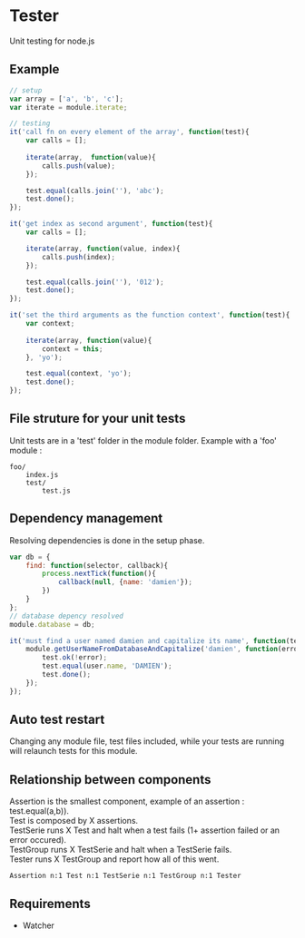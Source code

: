 Tester
=============

Unit testing for node.js

## Example

```javascript
// setup
var array = ['a', 'b', 'c'];
var iterate = module.iterate;

// testing
it('call fn on every element of the array', function(test){
	var calls = [];
		
	iterate(array,  function(value){
		calls.push(value);
	});

	test.equal(calls.join(''), 'abc');
	test.done();
});

it('get index as second argument', function(test){
	var calls = [];

	iterate(array, function(value, index){
		calls.push(index);
	});

	test.equal(calls.join(''), '012');
	test.done();
});

it('set the third arguments as the function context', function(test){
	var context;
	
	iterate(array, function(value){
		context = this;
	}, 'yo');

	test.equal(context, 'yo');
	test.done();
});
```

## File struture for your unit tests

Unit tests are in a 'test' folder in the module folder. Example with a 'foo' module :

```
foo/
	index.js
	test/
		test.js
```

## Dependency management

Resolving dependencies is done in the setup phase.    

```javascript
var db = {
	find: function(selector, callback){
	 	process.nextTick(function(){
	 		callback(null, {name: 'damien'});
	 	})
	}
};
// database depency resolved
module.database = db;

it('must find a user named damien and capitalize its name', function(test){
	module.getUserNameFromDatabaseAndCapitalize('damien', function(error, user){
		test.ok(!error);
		test.equal(user.name, 'DAMIEN');
		test.done();
	});
});

```

## Auto test restart

Changing any module file, test files included, while your tests are running will relaunch tests for this module.

## Relationship between components

Assertion is the smallest component, example of an assertion : test.equal(a,b)).  
Test is composed by X assertions.  
TestSerie runs X Test and halt when a test fails (1+ assertion failed or an error occured).  
TestGroup runs X TestSerie and halt when a TestSerie fails.  
Tester runs X TestGroup and report how all of this went.

```
Assertion n:1 Test n:1 TestSerie n:1 TestGroup n:1 Tester
```

## Requirements

- Watcher
